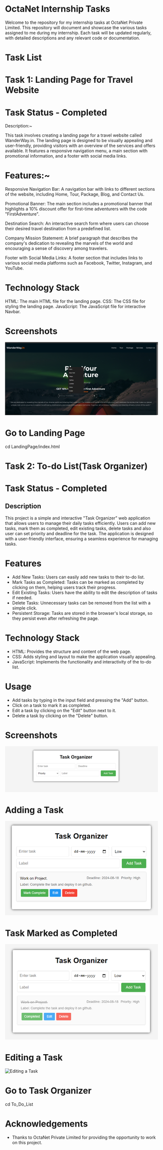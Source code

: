 # OctaNet Internship Tasks

Welcome to the repository for my internship tasks at OctaNet Private Limited. This repository will document and showcase the various tasks assigned to me during my internship. Each task will be updated regularly, with detailed descriptions and any relevant code or documentation.

# Task List

# Task 1: Landing Page for Travel Website
# Task Status - Completed

Description:~ 

This task involves creating a landing page for a travel website called WanderWay.in. The landing page is designed to be visually appealing and user-friendly, providing visitors with an overview of the services and offers available. It features a responsive navigation menu, a main section with promotional information, and a footer with social media links.

# Features:~

Responsive Navigation Bar: A navigation bar with links to different sections of the website, including Home, Tour, Package, Blog, and Contact Us.

Promotional Banner: The main section includes a promotional banner that highlights a 10% discount offer for first-time adventurers with the code "FirstAdventure".

Destination Search: An interactive search form where users can choose their desired travel destination from a predefined list.

Company Mission Statement: A brief paragraph that describes the company's dedication to revealing the marvels of the world and encouraging a sense of discovery among travelers.

Footer with Social Media Links: A footer section that includes links to various social media platforms such as Facebook, Twitter, Instagram, and YouTube.

# Technology Stack

HTML: The main HTML file for the landing page.
CSS: The CSS file for styling the landing page.
JavaScript: The JavaScript file for interactive Navbar.

# Screenshots

![Landing Page Screenshot](Screenshots/LandingPage.png)

# Go to Landing Page
cd LandingPage/index.html


# Task 2: To-do List(Task Organizer)
# Task Status - Completed

## Description

This project is a simple and interactive "Task Organizer" web application that allows users to manage their daily tasks efficiently. Users can add new tasks, mark them as completed, edit existing tasks, delete tasks and also user can set priority and deadline for the task. The application is designed with a user-friendly interface, ensuring a seamless experience for managing tasks.

# Features

- Add New Tasks: Users can easily add new tasks to their to-do list.
- Mark Tasks as Completed: Tasks can be marked as completed by clicking on them, helping users track their progress.
- Edit Existing Tasks: Users have the ability to edit the description of tasks if needed.
- Delete Tasks: Unnecessary tasks can be removed from the list with a simple click.
- Persistent Storage: Tasks are stored in the browser's local storage, so they persist even after refreshing the page.

# Technology Stack

- HTML: Provides the structure and content of the web page.
- CSS: Adds styling and layout to make the application visually appealing.
- JavaScript: Implements the functionality and interactivity of the to-do list.

# Usage

- Add tasks by typing in the input field and pressing the "Add" button.
- Click on a task to mark it as completed.
- Edit a task by clicking on the "Edit" button next to it.
- Delete a task by clicking on the "Delete" button.

# Screenshots

![Task Organizer Screenshot](Screenshots/Main_Interface.png)

# Adding a Task
![Adding a Task](Screenshots/Task_Added.png)

# Task Marked as Completed
![Task Completed](Screenshots/Task_Completed.png)

# Editing a Task
![Editing a Task](Screenshots/add-task.png)

# Go to Task Organizer
cd To_Do_List

# Acknowledgements

- Thanks to OctaNet Private Limited for providing the opportunity to work on this project.

